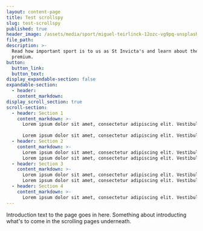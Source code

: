 ```yaml
---
layout: content-page
title: Test scrollspy
slug: test-scrollspy
published: true
header_image: /assets/media/sport/miguel-teirlinck-12ozc-vg9pq-unsplash.jpg
file_path:
description: >-
  Read how important sport is to us as St Invicta's and learn about the sport
  premium.
button:
  button_link:
  button_text:
display_expandable-section: false
expandable-section:
  - header:
    content_markdown:
display_scroll_section: true
scroll-section:
  - header: Section 1
    content_markdown: >-
      Lorem ipsum dolor sit amet, consectetur adipiscing elit. Vestibulum luctus facilisis mollis. Nunc rhoncus tempus odio ut dictum. Aliquam sit amet tellus tincidunt, lobortis augue non, aliquam metus. Maecenas euismod fermentum lacus, id finibus diam dignissim non. Praesent bibendum lectus id quam scelerisque interdum. Nunc finibus, dui et varius posuere, lacus nunc elementum libero, sed suscipit purus enim in odio. Fusce sapien erat, porta lacinia feugiat eget, feugiat a diam. Aliquam vel mollis nulla. Suspendisse at augue est.
      
      Lorem ipsum dolor sit amet, consectetur adipiscing elit. Vestibulum luctus facilisis mollis. Nunc rhoncus tempus odio ut dictum. Aliquam sit amet tellus tincidunt, lobortis augue non, aliquam metus. Maecenas euismod fermentum lacus, id finibus diam dignissim non. Praesent bibendum lectus id quam scelerisque interdum. Nunc finibus, dui et varius posuere, lacus nunc elementum libero, sed suscipit purus enim in odio. Fusce sapien erat, porta lacinia feugiat eget, feugiat a diam. Aliquam vel mollis nulla. Suspendisse at augue est.
  - header: Section 2
    content_markdown: >-
      Lorem ipsum dolor sit amet, consectetur adipiscing elit. Vestibulum luctus facilisis mollis. Nunc rhoncus tempus odio ut dictum. Aliquam sit amet tellus tincidunt, lobortis augue non, aliquam metus. Maecenas euismod fermentum lacus, id finibus diam dignissim non. Praesent bibendum lectus id quam scelerisque interdum. Nunc finibus, dui et varius posuere, lacus nunc elementum libero, sed suscipit purus enim in odio. Fusce sapien erat, porta lacinia feugiat eget, feugiat a diam. Aliquam vel mollis nulla. Suspendisse at augue est.
      Lorem ipsum dolor sit amet, consectetur adipiscing elit. Vestibulum luctus facilisis mollis. Nunc rhoncus tempus odio ut dictum. Aliquam sit amet tellus tincidunt, lobortis augue non, aliquam metus. Maecenas euismod fermentum lacus, id finibus diam dignissim non. Praesent bibendum lectus id quam scelerisque interdum. Nunc finibus, dui et varius posuere, lacus nunc elementum libero, sed suscipit purus enim in odio. Fusce sapien erat, porta lacinia feugiat eget, feugiat a diam. Aliquam vel mollis nulla. Suspendisse at augue est.
  - header: Section 3
    content_markdown: >-
      Lorem ipsum dolor sit amet, consectetur adipiscing elit. Vestibulum luctus facilisis mollis. Nunc rhoncus tempus odio ut dictum. Aliquam sit amet tellus tincidunt, lobortis augue non, aliquam metus. Maecenas euismod fermentum lacus, id finibus diam dignissim non. Praesent bibendum lectus id quam scelerisque interdum. Nunc finibus, dui et varius posuere, lacus nunc elementum libero, sed suscipit purus enim in odio. Fusce sapien erat, porta lacinia feugiat eget, feugiat a diam. Aliquam vel mollis nulla. Suspendisse at augue est.
      Lorem ipsum dolor sit amet, consectetur adipiscing elit. Vestibulum luctus facilisis mollis. Nunc rhoncus tempus odio ut dictum. Aliquam sit amet tellus tincidunt, lobortis augue non, aliquam metus. Maecenas euismod fermentum lacus, id finibus diam dignissim non. Praesent bibendum lectus id quam scelerisque interdum. Nunc finibus, dui et varius posuere, lacus nunc elementum libero, sed suscipit purus enim in odio. Fusce sapien erat, porta lacinia feugiat eget, feugiat a diam. Aliquam vel mollis nulla. Suspendisse at augue est.
  - header: Section 4
    content_markdown: >-
      Lorem ipsum dolor sit amet, consectetur adipiscing elit. Vestibulum luctus facilisis mollis. Nunc rhoncus tempus odio ut dictum. Aliquam sit amet tellus tincidunt, lobortis augue non, aliquam metus. Maecenas euismod fermentum lacus, id finibus diam dignissim non. Praesent bibendum lectus id quam scelerisque interdum. Nunc finibus, dui et varius posuere, lacus nunc elementum libero, sed suscipit purus enim in odio. Fusce sapien erat, porta lacinia feugiat eget, feugiat a diam. Aliquam vel mollis nulla. Suspendisse at augue est.
---
```


Introduction text to the page goes in here. Something about introducting what's to come in the scrolling pages underneath.